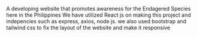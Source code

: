 A developing website that promotes awareness for the Endagered Species here in the Philippines
 We have utilized React js on making this project and indepencies such as express, axios, node js. 
 we also used bootstrap and tailwind css to fix the layout of the website and make it responsive
 